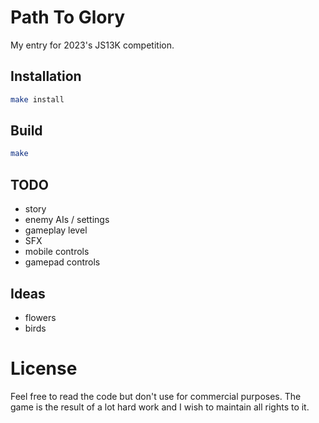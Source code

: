# Path To Glory

My entry for 2023's JS13K competition.

## Installation

```sh
make install
```

## Build

```sh
make
```

## TODO

- story
- enemy AIs / settings
- gameplay level
- SFX
- mobile controls
- gamepad controls

## Ideas

- flowers
- birds

# License

Feel free to read the code but don't use for commercial purposes. The game is the result of a lot hard work and I wish to maintain all rights to it.
